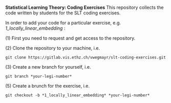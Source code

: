 **Statistical Learning Theory: Coding Exercises**
This repository collects the code written by students for the SLT coding exercises.

In order to add your code for a particular exercise, e.g. *1_locally_linear_embedding* :

(1) First you need to request and get access to the repository.

(2) Clone the repository to your machine, i.e.

    git clone https://gitlab.vis.ethz.ch/vwegmayr/slt-coding-exercises.git
    
(3) Create a new branch for yourself, i.e.

    git branch *your-legi-number*
    
(5) Create a brunch for the exercise, i.e.

    git checkout -b *1_locally_linear_embedding* *your-legi-number*